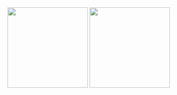 <div align="left">
  <img height="180em" src="https://github-readme-stats.vercel.app/api?username=anhcraft&count_private=true&show_icons=true&theme=dracula" />  
  <img height="180em" src="https://github-readme-stats.vercel.app/api/top-langs/?username=anhcraft&theme=dracula&layout=compact&langs_count=10" />
</div>
